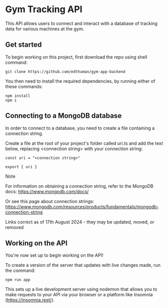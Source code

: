 # Gym Tracking API

This API allows users to connect and interact with a database of tracking data for various machines at the gym.

## Get started

To begin working on this project, first download the repo using shell command:

```
git clone https://github.com/edthuman/gym-app-backend
```

You then need to install the required dependencies, by running either of these commands: 

```
npm install
npm i
```

## Connecting to a MongoDB database

In order to connect to a database, you need to create a file containing a connection string.

Create a file at the root of your project's folder called uri.ts and add the text below, replacing \<connection string> with your connection string:

```
const uri = "<connection string>"

export { uri }
```

> [!NOTE]
> For information on obtaining a connection string, refer to the MongoDB docs: https://www.mongodb.com/docs/
>
> Or see this page about connection strings: https://www.mongodb.com/resources/products/fundamentals/mongodb-connection-string
>
> Links correct as of 17th August 2024 - they may be updated, moved, or removed

## Working on the API

You're now set up to begin working on the API!

To create a version of the server that updates with live changes made, run the command:

```
npm run app
```

This sets up a live development server using nodemon that allows you to make requests to your API via your browser or a platform like Insomnia (https://insomnia.rest/).
